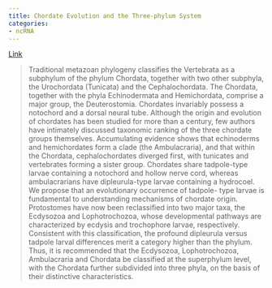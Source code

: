 ```yaml
---
title: Chordate Evolution and the Three-phylum System
categories:
- ncRNA
---
```

[Link](http://rspb.royalsocietypublishing.org/content/281/1794/20141729)
<!--more-->

> Traditional metazoan phylogeny classifies the Vertebrata as a subphylum of
the phylum Chordata, together with two other subphyla, the Urochordata
(Tunicata) and the Cephalochordata. The Chordata, together with the phyla
Echinodermata and Hemichordata, comprise a major group, the Deuterostomia.
Chordates invariably possess a notochord and a dorsal neural tube. Although
the origin and evolution of chordates has been studied for more than a
century, few authors have intimately discussed taxonomic ranking of the three
chordate groups themselves. Accumulating evidence shows that echinoderms and
hemichordates form a clade (the Ambulacraria), and that within the Chordata,
cephalochordates diverged first, with tunicates and vertebrates forming a
sister group. Chordates share tadpole-type larvae containing a notochord and
hollow nerve cord, whereas ambulacrarians have dipleurula-type larvae
containing a hydrocoel. We propose that an evolutionary occurrence of tadpole-
type larvae is fundamental to understanding mechanisms of chordate origin.
Protostomes have now been reclassified into two major taxa, the Ecdysozoa and
Lophotrochozoa, whose developmental pathways are characterized by ecdysis and
trochophore larvae, respectively. Consistent with this classification, the
profound dipleurula versus tadpole larval differences merit a category higher
than the phylum. Thus, it is recommended that the Ecdysozoa, Lophotrochozoa,
Ambulacraria and Chordata be classified at the superphylum level, with the
Chordata further subdivided into three phyla, on the basis of their
distinctive characteristics.

